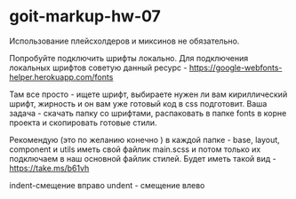 # goit-markup-hw-07





Использование плейсхолдеров и миксинов не обязательно.

Попробуйте подключить шрифты локально. Для подключения локальных шрифтов советую данный ресурс - https://google-webfonts-helper.herokuapp.com/fonts

Там все просто - ищете шрифт, выбираете нужен ли вам кириллический шрифт, жирность и он вам уже готовый код в css подготовит. Ваша задача - скачать папку со шрифтами, распаковать в папке fonts в корне проекта и скопировать готовые стили.

Рекомендую (это по желанию конечно ) в каждой папке - base, layout, component и utils иметь свой файлик main.scss и потом только их подключаем в наш основной файлик стилей. Будет иметь такой вид - https://take.ms/b61vh



indent-смещение вправо
undent - смещение влево
